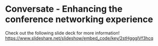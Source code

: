 # Conversate - Enhancing the conference networking experience

Check out the following slide deck for more information!
https://www.slideshare.net/slideshow/embed_code/key/2stHggglVf3hcq
